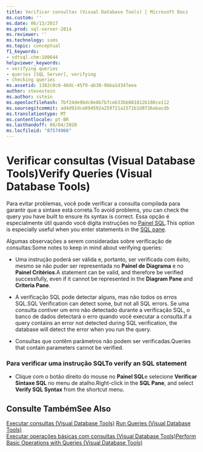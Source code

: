 ```yaml
---
title: Verificar consultas (Visual Database Tools) | Microsoft Docs
ms.custom: ''
ms.date: 06/13/2017
ms.prod: sql-server-2014
ms.reviewer: ''
ms.technology: ssms
ms.topic: conceptual
f1_keywords:
- vdtsql.chm:100644
helpviewer_keywords:
- verifying queries
- queries [SQL Server], verifying
- checking queries
ms.assetid: 1382c0c0-46dc-45f9-ab38-9bba1d347eea
author: stevestein
ms.author: sstein
ms.openlocfilehash: 7bf24de9bdc0e8b7b7ceb33bb881812b180ce112
ms.sourcegitcommit: ad4d92dce894592a259721a1571b1d8736abacdb
ms.translationtype: MT
ms.contentlocale: pt-BR
ms.lasthandoff: 08/04/2020
ms.locfileid: "87574966"
---
```

# <a name="verify-queries-visual-database-tools"></a><span data-ttu-id="487a7-102">Verificar consultas (Visual Database Tools)</span><span class="sxs-lookup"><span data-stu-id="487a7-102">Verify Queries (Visual Database Tools)</span></span>
  <span data-ttu-id="487a7-103">Para evitar problemas, você pode verificar a consulta compilada para garantir que a sintaxe está correta.</span><span class="sxs-lookup"><span data-stu-id="487a7-103">To avoid problems, you can check the query you have built to ensure its syntax is correct.</span></span> <span data-ttu-id="487a7-104">Essa opção é especialmente útil quando você digita instruções no [Painel SQL](visual-database-tools.md).</span><span class="sxs-lookup"><span data-stu-id="487a7-104">This option is especially useful when you enter statements in the [SQL pane](visual-database-tools.md).</span></span>  
  
 <span data-ttu-id="487a7-105">Algumas observações a serem consideradas sobre verificação de consultas:</span><span class="sxs-lookup"><span data-stu-id="487a7-105">Some notes to keep in mind about verifying queries:</span></span>  
  
-   <span data-ttu-id="487a7-106">Uma instrução poderá ser válida e, portanto, ser verificada com êxito, mesmo se não puder ser representada no **Painel de Diagrama** e no **Painel Critérios**.</span><span class="sxs-lookup"><span data-stu-id="487a7-106">A statement can be valid, and therefore be verified successfully, even if it cannot be represented in the **Diagram Pane** and **Criteria Pane**.</span></span>  
  
-   <span data-ttu-id="487a7-107">A verificação SQL pode detectar alguns, mas não todos os erros SQL.</span><span class="sxs-lookup"><span data-stu-id="487a7-107">SQL Verification can detect some, but not all SQL errors.</span></span> <span data-ttu-id="487a7-108">Se uma consulta contiver um erro não detectado durante a verificação SQL, o banco de dados detectará o erro quando você executar a consulta.</span><span class="sxs-lookup"><span data-stu-id="487a7-108">If a query contains an error not detected during SQL verification, the database will detect the error when you run the query.</span></span>  
  
-   <span data-ttu-id="487a7-109">Consultas que contêm parâmetros não podem ser verificadas.</span><span class="sxs-lookup"><span data-stu-id="487a7-109">Queries that contain parameters cannot be verified.</span></span>  
  
### <a name="to-verify-an-sql-statement"></a><span data-ttu-id="487a7-110">Para verificar uma instrução SQL</span><span class="sxs-lookup"><span data-stu-id="487a7-110">To verify an SQL statement</span></span>  
  
-   <span data-ttu-id="487a7-111">Clique com o botão direito do mouse no **Painel SQL**e selecione **Verificar Sintaxe SQL** no menu de atalho.</span><span class="sxs-lookup"><span data-stu-id="487a7-111">Right-click in the **SQL Pane**, and select **Verify SQL Syntax** from the shortcut menu.</span></span>  
  
## <a name="see-also"></a><span data-ttu-id="487a7-112">Consulte Também</span><span class="sxs-lookup"><span data-stu-id="487a7-112">See Also</span></span>  
 <span data-ttu-id="487a7-113">[Executar consultas &#40;Visual Database Tools&#41;](run-queries-visual-database-tools.md) </span><span class="sxs-lookup"><span data-stu-id="487a7-113">[Run Queries &#40;Visual Database Tools&#41;](run-queries-visual-database-tools.md) </span></span>  
 [<span data-ttu-id="487a7-114">Executar operações básicas com consultas &#40;Visual Database Tools&#41;</span><span class="sxs-lookup"><span data-stu-id="487a7-114">Perform Basic Operations with Queries &#40;Visual Database Tools&#41;</span></span>](perform-basic-operations-with-queries-visual-database-tools.md)  
  
  
